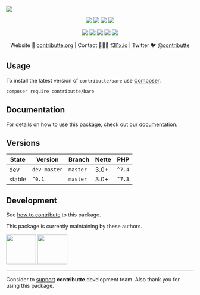 ![](https://heatbadger.now.sh/github/readme/contributte/bare/)

<p align=center>
  <a href="https://github.com/contributte/bare/actions"><img src="https://badgen.net/github/checks/contributte/bare/master"></a>
  <a href="https://coveralls.io/r/contributte/bare"><img src="https://badgen.net/coveralls/c/github/contributte/bare"></a>
  <a href="https://packagist.org/packages/contributte/bare"><img src="https://badgen.net/packagist/dm/contributte/bare"></a>
  <a href="https://packagist.org/packages/contributte/bare"><img src="https://badgen.net/packagist/v/contributte/bare"></a>
</p>
<p align=center>
  <a href="https://packagist.org/packages/contributte/bare"><img src="https://badgen.net/packagist/php/contributte/bare"></a>
  <a href="https://github.com/contributte/bare"><img src="https://badgen.net/github/license/contributte/bare"></a>
  <a href="https://bit.ly/ctteg"><img src="https://badgen.net/badge/support/gitter/cyan"></a>
  <a href="https://bit.ly/cttfo"><img src="https://badgen.net/badge/support/forum/yellow"></a>
  <a href="https://contributte.org/partners.html"><img src="https://badgen.net/badge/sponsor/donations/F96854"></a>
</p>

<p align=center>
Website 🚀 <a href="https://contributte.org">contributte.org</a> | Contact 👨🏻‍💻 <a href="https://f3l1x.io">f3l1x.io</a> | Twitter 🐦 <a href="https://twitter.com/contributte">@contributte</a>
</p>

## Usage

To install the latest version of `contributte/bare` use [Composer](https://getcomposer.org).

```bash
composer require contributte/bare
```

## Documentation

For details on how to use this package, check out our [documentation](.docs).

## Versions

| State  | Version      | Branch   | Nette | PHP    |
| ------ | ------------ | -------- | ----- | ------ |
| dev    | `dev-master` | `master` | 3.0+  | `^7.4` |
| stable | `^0.1`       | `master` | 3.0+  | `^7.3` |

## Development

See [how to contribute](https://contributte.org/contributing.html) to this package.

This package is currently maintaining by these authors.

<a href="https://github.com/f3l1x">
  <kbd><img width="80" height="80" src="https://avatars2.githubusercontent.com/u/538058?v=3&s=80"></kbd>
</a>

<a href="https://github.com/myonaingwinn">
  <kbd><img id="mnw" width="80" height="80" src="https://avatars.githubusercontent.com/u/77048446?v=4"></kbd>
</a>

-----

Consider to [support](https://contributte.org/partners.html) **contributte** development team.
Also thank you for using this package.
